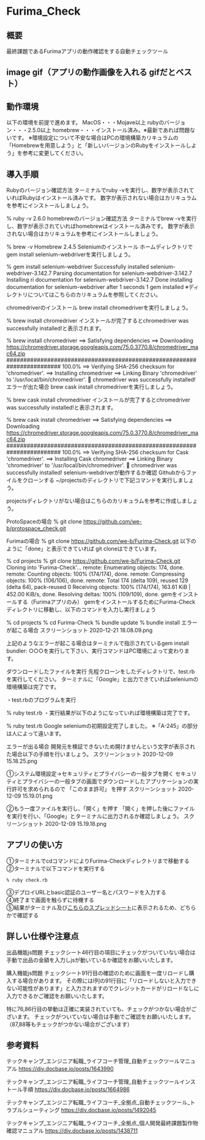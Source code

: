 # Furima_Check

## 概要
最終課題であるFurimaアプリの動作確認をする自動チェックツール

## image gif（アプリの動作画像を入れる gifだとベスト）

## 動作環境
以下の環境を前提で進めます。
MacOS・・・Mojave以上
rubyのバージョン・・・2.5.0以上
homebrew・・・インストール済み。※最新であれば問題ないです。
※環境設定について不安な場合はPCの環境構築カリキュラムの「Homebrewを用意しよう」と「新しいバージョンのRubyをインストールしよう」を参考に変更してください。

## 導入手順
Rubyのバージョン確認方法
ターミナルでruby -vを実行し、数字が表示されていればRubyはインストール済みです。
数字が表示されない場合はカリキュラムを参考にインストールしましょう。

% ruby -v
2.6.0
homebrewのバージョン確認方法
ターミナルでbrew -vを実行し、数字が表示されていればhomebrewはインストール済みです。
数字が表示されない場合はカリキュラムを参考にインストールしましょう。

% brew -v
Homebrew 2.4.5
Seleniumのインストール
ホームディレクトリでgem install selenium-webdriverを実行しましょう。

% gem install selenium-webdriver
Successfully installed selenium-webdriver-3.142.7
Parsing documentation for selenium-webdriver-3.142.7
Installing ri documentation for selenium-webdriver-3.142.7
Done installing documentation for selenium-webdriver after 1 seconds
1 gem installed
※ディレクトリについてはこちらのカリキュラムを参照してください。

chromedriverのインストール
brew install chromedriverを実行しましょう。

% brew install chromedriver
インストールが完了するとchromedriver was successfully installed!と表示されます。

% brew install chromedriver
==> Satisfying dependencies
==> Downloading https://chromedriver.storage.googleapis.com/75.0.3770.8/chromedriver_mac64.zip
######################################################################## 100.0%
==> Verifying SHA-256 checksum for  'chromedriver'.
==> Installing  chromedriver
==> Linking Binary 'chromedriver' to '/usr/local/bin/chromedriver'.
🍺  chromedriver was successfully installed!
エラーが出た場合
brew cask install chromedriverを実行しましょう。

% brew cask install chromedriver
インストールが完了するとchromedriver was successfully installed!と表示されます。

% brew cask install chromedriver
==> Satisfying dependencies
==> Downloading https://chromedriver.storage.googleapis.com/75.0.3770.8/chromedriver_mac64.zip
######################################################################## 100.0%
==> Verifying SHA-256 checksum for Cask 'chromedriver'.
==> Installing Cask chromedriver
==> Linking Binary 'chromedriver' to '/usr/local/bin/chromedriver'.
🍺  chromedriver was successfully installed!
selenium-webdriverが動作するか確認
Githubからファイルをクローンする
~/projectsのディレクトリで下記コマンドを実行しましょう。

projectsディレクトリがない場合はこちらのカリキュラムを参考に作成しましょう。

ProtoSpaceの場合
% git clone https://github.com/we-b/protospace_check.git

Furimaの場合
% git clone https://github.com/we-b/Furima-Check.git
以下のように「done」と表示できていれば git cloneはできています。

% cd projects
% git clone https://github.com/we-b/Furima-Check.git
Cloning into 'Furima-Check'...
remote: Enumerating objects: 174, done.
remote: Counting objects: 100% (174/174), done.
remote: Compressing objects: 100% (106/106), done.
remote: Total 174 (delta 109), reused 129 (delta 64), pack-reused 0
Receiving objects: 100% (174/174), 163.61 KiB | 452.00 KiB/s, done.
Resolving deltas: 100% (109/109), done.
gemをインストールする（Furimaアプリのみ）
gemをインストールするためにFurima-Checkディレクトリに移動し、以下のコマンドを入力し実行ましょう

% cd projects
% cd Furima-Check
% bundle update
% bundle install
エラーが起こる場合
スクリーンショット 2020-12-21 18.08.09.png

上記のようなエラーが起こる場合はターミナルで指示されているgem install bundler: ○○○を実行して下さい、実行コマンドはPC環境によって変わります。

ダウンロードしたファイルを実行
先程クローンをしたディレクトリで、test.rbを実行してください。
ターミナルに「Google」と出力できていればseleniumの環境構築は完了です。

・test.rbのプログラムを実行

%  ruby test.rb
・実行結果が以下のようになっていれば環境構築は完了です。

% ruby test.rb
Google
seleniumの初期設定完了しました。
※「A-245」の部分は人によって違います。

エラーが出る場合
開発元を検証できないため開けませんという文字が表示された場合以下の手順を行いましょう。
スクリーンショット 2020-12-09 15.18.25.png

①システム環境設定→セキュリティとプライバシーの一般タブを開く
セキュリティとプライバシーの一般タブの画面でダウンロードしたアプリケーションの実行許可を求められるので 「このまま許可」 を押す
スクリーンショット 2020-12-09 15.19.01.png

②もう一度ファイルを実行し、「開く」を押す
「開く」を押した後にファイルを実行を行い、「Google」とターミナルに出力されるか確認しましょう。
スクリーンショット 2020-12-09 15.19.18.png

## アプリの使い方

①ターミナルでcdコマンドによりFurima-Checkディレクトリまで移動する  
②ターミナルで以下コマンドを実行する  
```
% ruby check.rb
```
③デプロイURLとbasic認証のユーザー名とパスワードを入力する  
④終了まで画面を触らずに待機する  
⑤結果がターミナル及び[こちらのスプレッドシート](https://docs.google.com/spreadsheets/d/1q_7tWEfvxIPglBNIkTIi2Uo_hIln5vd2ffIPc2f4crg/edit?usp=sharing)に表示されるため、どちらかで確認する  

## 詳しい仕様や注意点
出品機能js問題
チェックシート46行目の項目にチェックがついていない場合は手動で出品の金額を入力しjsが動いているか確認をお願いいたします。

購入機能js問題
チェックシート91行目の確認のために画面を一度リロードし購入する場合があります。
その際にはI列の91行目に「リロードしないと入力できない可能性があります」と入力されますのでクレジットカードがリロードなしに入力できるかご確認をお願いいたします。

特に76,86行目の挙動は正確に実装されていても、チェックがつかない場合がございます。
チェックがついていない場合は手動でご確認をお願いいたします。
（87,88等もチェックがつかない場合がございます）

## 参考資料
テックキャンプ_エンジニア転職_ライフコーチ管理_自動チェックツールマニュアル
https://div.docbase.io/posts/1643990

テックキャンプ_エンジニア転職_ライフコーチ管理_自動チェックツールインストール手順
https://div.docbase.io/posts/1664986

テックキャンプ_エンジニア転職_ライフコーチ_全拠点_自動チェックツール_トラブルシューティング
https://div.docbase.io/posts/1492045

テックキャンプ_エンジニア転職_ライフコーチ_全拠点_個人開発最終課題製作物確認マニュアル
https://div.docbase.io/posts/1438711